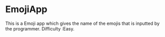 # EmojiApp
This is a Emoji app which gives the name of the emojis that is inputted by the programmer. Difficulty :Easy.
